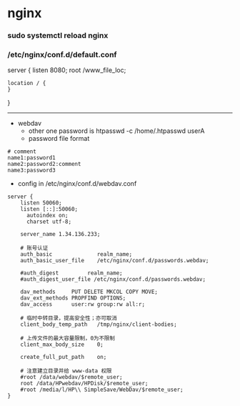 # nginx

### sudo systemctl reload nginx

### /etc/nginx/conf.d/default.conf

server {
listen 8080;
root /www_file_loc;

```
location / {
}

```

}

---

- webdav
    - other one password is
    htpasswd -c /home/.htpasswd userA
    - password file format

```
# comment
name1:password1
name2:password2:comment
name3:password3

```

- config in /etc/nginx/conf.d/webdav.conf

```
server {
    listen 50060;
    listen [::]:50060;
	  autoindex on;
	  charset utf-8;

    server_name 1.34.136.233;

	# 账号认证
    auth_basic              realm_name;
    auth_basic_user_file    /etc/nginx/conf.d/passwords.webdav;

    #auth_digest		 realm_name;
    #auth_digest_user_file /etc/nginx/conf.d/passwords.webdav;

    dav_methods     PUT DELETE MKCOL COPY MOVE;
    dav_ext_methods PROPFIND OPTIONS;
    dav_access      user:rw group:rw all:r;

	# 临时中转目录，提高安全性；亦可取消
    client_body_temp_path   /tmp/nginx/client-bodies;

    # 上传文件的最大容量限制，0为不限制
    client_max_body_size    0;

    create_full_put_path    on;

	# 注意建立目录并给 www-data 权限
    #root /data/webdav/$remote_user;
    root /data/HPwebdav/HPDisk/$remote_user;
    #root /media/l/HP\\ SimpleSave/WebDav/$remote_user;
}

```
